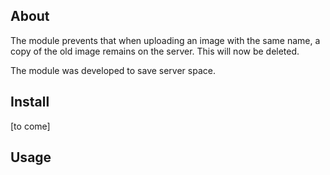 ## About

The module prevents that when uploading an image with the same name, a copy of the old image remains on the server. This will now be deleted.


The module was developed to save server space.


## Install

[to come]

## Usage

